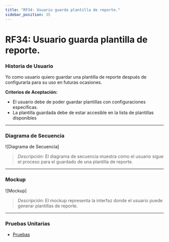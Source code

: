 ```yaml
---
title: "RF34: Usuario guarda plantilla de reporte."  
sidebar_position: 35
---
```


# RF34: Usuario guarda plantilla de reporte.

### Historia de Usuario

Yo como usuario quiero guardar una plantilla de reporte después de configurarla para su uso en futuras ocasiones. 

  **Criterios de Aceptación:**
  - El usuario debe de poder guardar plantillas con configuraciones específicas.
  - La plantilla guardada debe de estar accesible en la lista de plantillas disponibles

---

### Diagrama de Secuencia

![Diagrama de Secuencia] 

> *Descripción*: El diagrama de secuencia muestra cómo el usuario sigue el proceso para el guardado de una plantilla de reporte.

---

### Mockup

![Mockup]

> *Descripción*: El mockup representa la interfaz donde el usuario puede generar plantillas de reporte.

---

### Pruebas Unitarias 
  - [Pruebas](https://docs.google.com/spreadsheets/d/1W-JW32dTsfI22-Yl5LydMhiu-oXHH_xo3hWvK6FHeLw/edit?gid=194020218#gid=194020218)
